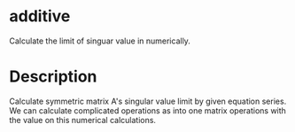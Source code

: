 # additive
Calculate the limit of singuar value in numerically.

# Description
Calculate symmetric matrix A's singular value limit by given equation series.
We can calculate complicated operations as into one matrix operations with the value on this numerical calculations.
